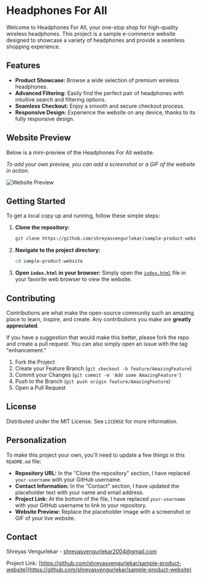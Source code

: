 # Headphones For All

Welcome to Headphones For All, your one-stop shop for high-quality wireless headphones. This project is a sample e-commerce website designed to showcase a variety of headphones and provide a seamless shopping experience.

## Features

*   **Product Showcase:** Browse a wide selection of premium wireless headphones.
*   **Advanced Filtering:** Easily find the perfect pair of headphones with intuitive search and filtering options.
*   **Seamless Checkout:** Enjoy a smooth and secure checkout process.
*   **Responsive Design:** Experience the website on any device, thanks to its fully responsive design.

## Website Preview

Below is a mini-preview of the Headphones For All website.

*To add your own preview, you can add a screenshot or a GIF of the website in action.*

![Website Preview](https://via.placeholder.com/800x400.png?text=Website+Preview)

## Getting Started

To get a local copy up and running, follow these simple steps:

1.  **Clone the repository:**
    ```sh
    git clone https://github.com/shreyasvengurlekar/sample-product-website.git
    ```
2.  **Navigate to the project directory:**
    ```sh
    cd sample-product-website
    ```
3.  **Open `index.html` in your browser:**
    Simply open the [`index.html`](sample-product-website/index.html:1) file in your favorite web browser to view the website.

## Contributing

Contributions are what make the open-source community such an amazing place to learn, inspire, and create. Any contributions you make are **greatly appreciated**.

If you have a suggestion that would make this better, please fork the repo and create a pull request. You can also simply open an issue with the tag "enhancement."

1.  Fork the Project
2.  Create your Feature Branch (`git checkout -b feature/AmazingFeature`)
3.  Commit your Changes (`git commit -m 'Add some AmazingFeature'`)
4.  Push to the Branch (`git push origin feature/AmazingFeature`)
5.  Open a Pull Request

## License

Distributed under the MIT License. See `LICENSE` for more information.

## Personalization

To make this project your own, you'll need to update a few things in this `README.md` file:

*   **Repository URL:** In the "Clone the repository" section, I have replaced `your-username` with your GitHub username.
*   **Contact Information:** In the "Contact" section, I have updated the placeholder text with your name and email address.
*   **Project Link:** At the bottom of the file, I have replaced `your-username` with your GitHub username to link to your repository.
*   **Website Preview:** Replace the placeholder image with a screenshot or GIF of your live website.

## Contact

Shreyas Vengurlekar - shreyasvengurlekar2004@gmail.com

Project Link: [https://github.com/shreyasvengurlekar/sample-product-website](https://github.com/shreyasvengurlekar/sample-product-website)
